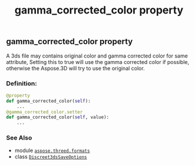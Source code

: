 ﻿---
title: gamma_corrected_color property
second_title: Aspose.3D for Python via .NET API References
description: 
type: docs
weight: 140
url: /aspose.threed.formats/discreet3dssaveoptions/gamma_corrected_color/
is_root: false
---

## gamma_corrected_color property


A 3ds file may contains original color and gamma corrected color for same attribute,
Setting this to true will use the gamma corrected color if possible, 
otherwise the Aspose.3D will try to use the original color.
### Definition:
```python
@property
def gamma_corrected_color(self):
    ...
@gamma_corrected_color.setter
def gamma_corrected_color(self, value):
    ...
```

### See Also
* module [`aspose.threed.formats`](../../)
* class [`Discreet3dsSaveOptions`](/3d/python-net/aspose.threed.formats/discreet3dssaveoptions)
